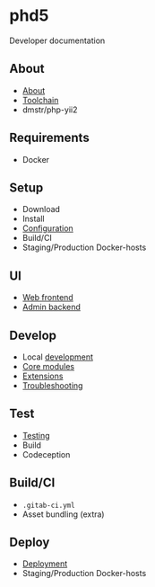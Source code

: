 phd5
====

Developer documentation

## About

- [About](about.md)
- [Toolchain](toolchain.md)
- dmstr/php-yii2

## Requirements

- Docker

## Setup

- Download
- Install
- [Configuration](configuration.md)
- Build/CI
- Staging/Production Docker-hosts

## UI

- [Web frontend](frontend.md)
- [Admin backend](backend.md)

## Develop

- Local [development](development.md)
- [Core modules](modules.md)
- [Extensions](extensions.md)
- [Troubleshooting](troubleshooting.md)

## Test

- [Testing](testing.md)
- Build
- Codeception

## Build/CI

- `.gitab-ci.yml`
- Asset bundling (extra)

## Deploy

- [Deployment](deployment.md)
 - Staging/Production Docker-hosts



